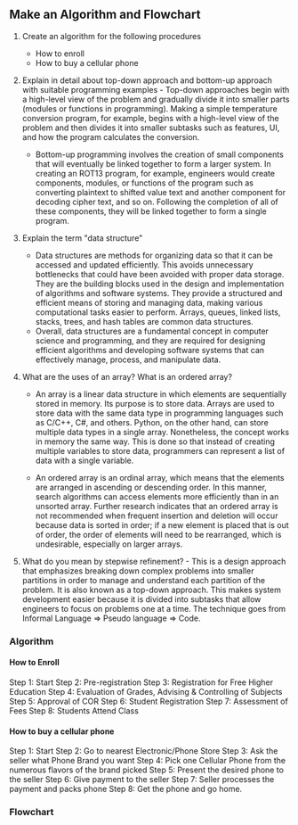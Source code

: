 ## Make an Algorithm and Flowchart
1. Create an algorithm for the following procedures
	- How to enroll
	- How to buy a cellular phone
2. Explain in detail about top-down approach and bottom-up approach with suitable programming examples
		- Top-down approaches begin with a high-level view of the problem and gradually divide it into smaller parts (modules or functions in programming). Making a simple temperature conversion program, for example, begins with a high-level view of the problem and then divides it into smaller subtasks such as features, UI, and how the program calculates the conversion. 
	
	- Bottom-up programming involves the creation of small components that will eventually be linked together to form a larger system. In creating an ROT13 program, for example, engineers would create components, modules, or functions of the program such as converting plaintext to shifted value text and another component for decoding cipher text, and so on. Following the completion of all of these components, they will be linked together to form a single program.

3. Explain the term "data structure"
	- Data structures are methods for organizing data so that it can be accessed and updated efficiently. This avoids unnecessary bottlenecks that could have been avoided with proper data storage. They are the building blocks used in the design and implementation of algorithms and software systems. They provide a structured and efficient means of storing and managing data, making various computational tasks easier to perform. Arrays, queues, linked lists, stacks, trees, and hash tables are common data structures.
	- Overall, data structures are a fundamental concept in computer science and programming, and they are required for designing efficient algorithms and developing software systems that can effectively manage, process, and manipulate data.

4. What are the uses of an array? What is an ordered array?
	- An array is a linear data structure in which elements are sequentially stored in memory. Its purpose is to store data. Arrays are used to store data with the same data type in programming languages such as C/C++, C#, and others. Python, on the other hand, can store multiple data types in a single array. Nonetheless, the concept works in memory the same way. This is done so that instead of creating multiple variables to store data, programmers can represent a list of data with a single variable.
	   
	- An ordered array is an ordinal array, which means that the elements are arranged in ascending or descending order. In this manner, search algorithms can access elements more efficiently than in an unsorted array. Further research indicates that an ordered array is not recommended when frequent insertion and deletion will occur because data is sorted in order; if a new element is placed that is out of order, the order of elements will need to be rearranged, which is undesirable, especially on larger arrays. 
5. What do you mean by stepwise refinement?
		- This is a design approach that emphasizes breaking down complex problems into smaller partitions in order to manage and understand each partition of the problem. It is also known as a top-down approach. This makes system development easier because it is divided into subtasks that allow engineers to focus on problems one at a time. The technique goes from Informal Language => Pseudo language => Code. 
### Algorithm
#### How to Enroll
Step 1: Start
Step 2: Pre-registration
Step 3: Registration for Free Higher Education
Step 4: Evaluation of Grades, Advising & Controlling of Subjects
Step 5: Approval of COR
Step 6: Student Registration
Step 7: Assessment of Fees
Step 8: Students Attend Class

#### How to buy a cellular phone
Step 1: Start
Step 2: Go to nearest Electronic/Phone Store
Step 3: Ask the seller what Phone Brand you want
Step 4: Pick one Cellular Phone from the numerous flavors of the brand picked
Step 5: Present the desired phone to the seller
Step 6: Give payment to the seller
Step 7: Seller processes the payment and packs phone
Step 8: Get the phone and go home.
### Flowchart

